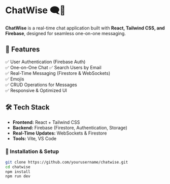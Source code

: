 # ChatWise 🗨️💬

**ChatWise** is a real-time chat application built with **React, Tailwind CSS, and Firebase**, designed for seamless one-on-one messaging.

## 🚀 Features

✅ User Authentication (Firebase Auth)  
✅ One-on-One Chat
✅ Search Users by Email  
✅ Real-Time Messaging (Firestore & WebSockets)  
✅ Emojis  
✅ CRUD Operations for Messages  
✅ Responsive & Optimized UI

## 🛠️ Tech Stack

- **Frontend:** React + Tailwind CSS
- **Backend:** Firebase (Firestore, Authentication, Storage)
- **Real-Time Updates:** WebSockets & Firestore
- **Tools:** Vite, VS Code

### 📌 Installation & Setup

```bash
git clone https://github.com/yourusername/chatwise.git
cd chatwise
npm install
npm run dev
```
